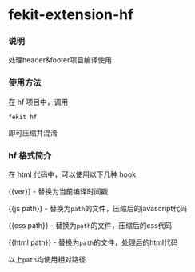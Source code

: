 fekit-extension-hf
=====================

### 说明 ###

处理header&footer项目编译使用

### 使用方法  ###

在 hf 项目中，调用 

    fekit hf 

即可压缩并混淆

### hf 格式简介 ###

在 html 代码中，可以使用以下几种 hook

{{ver}} - 替换为当前编译时间戳

{{js path}} - 替换为`path`的文件，压缩后的javascript代码

{{css path}} - 替换为`path`的文件，压缩后的css代码

{{html path}} - 替换为`path`的文件，处理后的html代码

以上`path`均使用相对路径